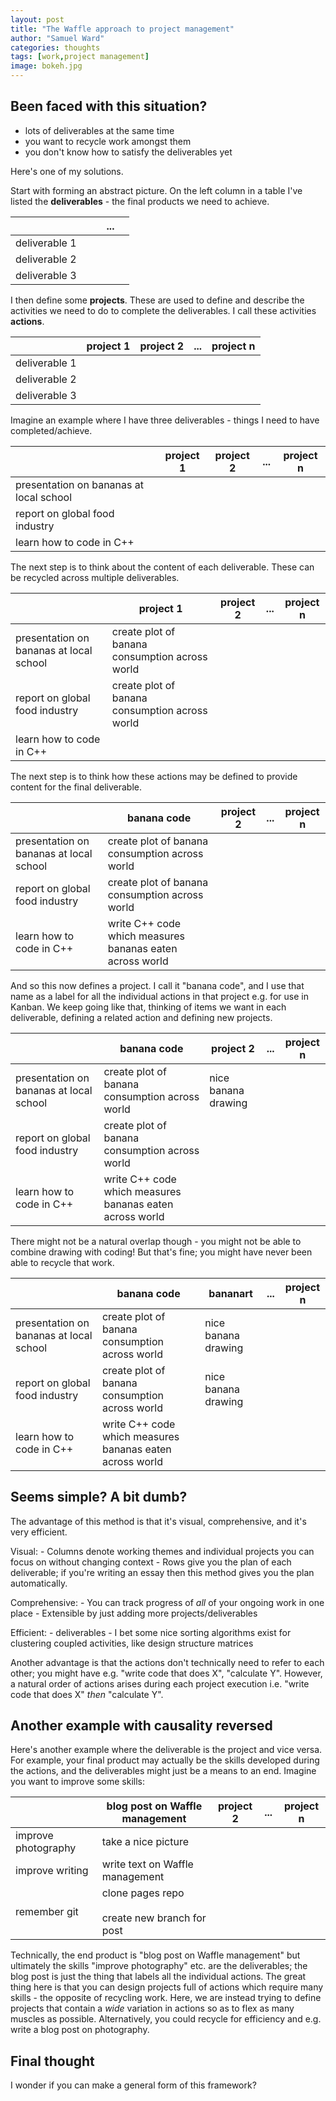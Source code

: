 ```yaml
---
layout: post
title: "The Waffle approach to project management"
author: "Samuel Ward"
categories: thoughts
tags: [work,project management]
image: bokeh.jpg
---
```


## Been faced with this situation?

- lots of deliverables at the same time
- you want to recycle work amongst them
- you don't know how to satisfy the deliverables yet

Here's one of my solutions.

Start with forming an abstract picture. On the left column in a table I've listed the __deliverables__ - the final products we need to achieve.

|               |           |           | ... |           |
|---------------|-----------|-----------|-----|-----------|
| deliverable 1 |           |           |     |           |
| deliverable 2 |           |           |     |           |
| deliverable 3 |           |           |     |           |

I then define some __projects__. These are used to define and describe the activities we need to do to complete the deliverables. I call these activities __actions__.

|               | project 1 | project 2 | ... | project n |
|---------------|-----------|-----------|-----|-----------|
| deliverable 1 |           |           |     |           |
| deliverable 2 |           |           |     |           |
| deliverable 3 |           |           |     |           |

Imagine an example where I have three deliverables - things I need to have completed/achieve.

|                                         | project 1 | project 2 | ... | project n |
|-----------------------------------------|-----------|-----------|-----|-----------|
| presentation on bananas at local school |           |           |     |           |
| report on global food industry          |           |           |     |           |
| learn how to code in C++                |           |           |     |           |

The next step is to think about the content of each deliverable. These can be recycled across multiple deliverables.

|                                         | project 1                                      | project 2 | ... | project n |
|-----------------------------------------|------------------------------------------------|-----------|-----|-----------|
| presentation on bananas at local school | create plot of banana consumption across world |           |     |           |
| report on global food industry          | create plot of banana consumption across world |           |     |           |
| learn how to code in C++                |                                                |           |     |           |

The next step is to think how these actions may be defined to provide content for the final deliverable.

|                                         | banana code                                              | project 2 | ... | project n |
|-----------------------------------------|----------------------------------------------------------|-----------|-----|-----------|
| presentation on bananas at local school | create plot of banana consumption across world           |           |     |           |
| report on global food industry          | create plot of banana consumption across world           |           |     |           |
| learn how to code in C++                | write C++ code which measures bananas eaten across world |           |     |           |

And so this now defines a project. I call it "banana code", and I use that name as a label for all the individual actions in that project e.g. for use in Kanban. We keep going like that, thinking of items we want in each deliverable, defining a related action and defining new projects.

|                                         | banana code                                              | project 2          | ... | project n |
|-----------------------------------------|----------------------------------------------------------|--------------------|-----|-----------|
| presentation on bananas at local school | create plot of banana consumption across world           | nice banana drawing|     |           |
| report on global food industry          | create plot of banana consumption across world           |                    |     |           |
| learn how to code in C++                | write C++ code which measures bananas eaten across world |                    |     |           |

There might not be a natural overlap though - you might not be able to combine drawing with coding! But that's fine; you might have never been able to recycle that work.

|                                         | banana code                                              | bananart            | ... | project n |
|-----------------------------------------|----------------------------------------------------------|---------------------|-----|-----------|
| presentation on bananas at local school | create plot of banana consumption across world           | nice banana drawing |     |           |
| report on global food industry          | create plot of banana consumption across world           | nice banana drawing |     |           |
| learn how to code in C++                | write C++ code which measures bananas eaten across world |                     |     |           |

## Seems simple? A bit dumb?

The advantage of this method is that it's visual, comprehensive, and it's very efficient.

Visual:
    - Columns denote working themes and individual projects you can focus on without changing context
    - Rows give you the plan of each deliverable; if you're writing an essay then this method gives you the plan automatically.

Comprehensive:
    - You can track progress of _all_ of your ongoing work in one place
    - Extensible by just adding more projects/deliverables

Efficient: 
    - deliverables 
    - I bet some nice sorting algorithms exist for clustering coupled activities, like design structure matrices 


Another advantage is that the actions don't technically need to refer to each other; you might have e.g. "write code that does X", "calculate Y". However, a natural order of actions arises during each project execution i.e. "write code that does X" _then_ "calculate Y".

## Another example with causality reversed

Here's another example where the deliverable is the project and vice versa. For example, your final product may actually be the skills developed during the actions, and the deliverables might just be a means to an end. Imagine you want to improve some skills:

|                     | blog post on Waffle management                     | project 2 | ... | project n |
|---------------------|----------------------------------------------------|-----------|-----|-----------|
| improve photography | take a nice picture                                |           |     |           |
| improve writing     | write text on Waffle management                    |           |     |           |
| remember git        | clone pages repo<br><br>create new branch for post |           |     |           |

Technically, the end product is "blog post on Waffle management" but ultimately the skills "improve photography" etc. are the deliverables; the blog post is just the thing that labels all the individual actions. The great thing here is that you can design projects full of actions which require many skills - the opposite of recycling work. Here, we are instead trying to define projects that contain a _wide_ variation in actions so as to flex as many muscles as possible. Alternatively, you could recycle for efficiency and e.g. write a blog post on photography. 

## Final thought

I wonder if you can make a general form of this framework? 